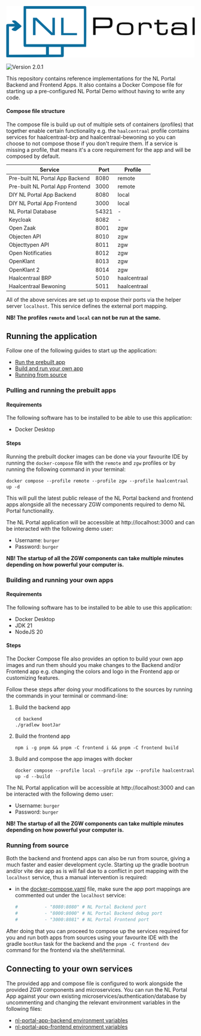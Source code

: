 <img alt="NL Portal Logo" src=".github/readme/images/nl-portal-logo.svg">

![Version 2.0.1](https://img.shields.io/badge/Version-2.0.1-blue)

This repository contains reference implementations for the NL Portal Backend and Frontend Apps.
It also contains a Docker Compose file for starting up a pre-configured NL Portal Demo without having to write any code.

#### Compose file structure

The compose file is build up out of multiple sets of containers (profiles) that together enable certain functionality
e.g. the `haalcentraal` profile contains services for haalcentraal-brp and haalcentraal-bewoning so you can choose to
not compose those if you don't require them. If a service is missing a profile, that means it's a core requirement
for the app and will be composed by default.

| Service                          | Port  | Profile      |
|----------------------------------|-------|--------------|
| Pre-built NL Portal App Backend  | 8080  | remote       |
| Pre-built NL Portal App Frontend | 3000  | remote       |
| DIY NL Portal App Backend        | 8080  | local        |
| DIY NL Portal App Frontend       | 3000  | local        |
| NL Portal Database               | 54321 | -            |
| Keycloak                         | 8082  | -            |
| Open Zaak                        | 8001  | zgw          |
| Objecten API                     | 8010  | zgw          |
| Objecttypen API                  | 8011  | zgw          |
| Open Notificaties                | 8012  | zgw          |
| OpenKlant                        | 8013  | zgw          |
| OpenKlant 2                      | 8014  | zgw          |
| Haalcentraal BRP                 | 5010  | haalcentraal |
| Haalcentraal Bewoning            | 5011  | haalcentraal |

All of the above services are set up to expose their ports via the helper server `localhost`. This service defines the
external port mapping.

**NB! The profiles `remote` and `local` can not be run at the same.** 

## Running the application

Follow one of the following guides to start up the application:

* [Run the prebuilt app](#pulling-and-running-the-prebuilt-apps)
* [Build and run your own app](#building-and-running-your-own-apps)
* [Running from source](#running-from-source)

### Pulling and running the prebuilt apps

#### Requirements

The following software has to be installed to be able to use this application:

* Docker Desktop

#### Steps

Running the prebuilt docker images can be done via your favourite IDE by running the `docker-compose` file with
the `remote` and `zgw` profiles or by running the following command in your terminal:

```shell
docker compose --profile remote --profile zgw --profile haalcentraal up -d
```

This will pull the latest public release of the NL Portal backend and frontend apps alongside all the
necessary ZGW components required to demo NL Portal functionality.

The NL Portal application will be accessible at http://localhost:3000 and can be interacted with the following demo
user:

* Username: `burger`
* Password: `burger`

**NB! The startup of all the ZGW components can take multiple minutes depending on how powerful your computer is.**

### Building and running your own apps

#### Requirements

The following software has to be installed to be able to use this application:

* Docker Desktop
* JDK 21
* NodeJS 20

#### Steps

The Docker Compose file also provides an option to build your own app images and run them should you make changes to the
Backend and/or Frontend app e.g. changing the colors and logo in the Frontend app or customizing features.

Follow these steps after doing your modifications to the sources by running the commands in your terminal or
command-line:

1. Build the backend app
   ```shell
   cd backend
   ./gradlew bootJar
   ```
1. Build the frontend app
   ```shell
   npm i -g pnpm && pnpm -C frontend i && pnpm -C frontend build
   ```
1. Build and compose the app images with docker
   ```shell
   docker compose --profile local --profile zgw --profile haalcentraal up -d --build
   ```

The NL Portal application will be accessible at http://localhost:3000 and can be interacted with the following demo
user:

* Username: `burger`
* Password: `burger`

**NB! The startup of all the ZGW components can take multiple minutes depending on how powerful your computer is.**

### Running from source

Both the backend and frontend apps can also be run from source, giving a much faster and easier development cycle.
Starting up the gradle bootrun and/or vite dev app as is will fail due to a conflict in port mapping with the 
`localhost` service, thus a manual intervention is required:
* in the [docker-compose.yaml](docker-compose.yaml) file, make sure the app port mappings are commented out under the 
`localhost` service:
  ```yaml
  #          - "8080:8080" # NL Portal Backend port
  #          - "8000:8000" # NL Portal Backend debug port
  #          - "3000:8081" # NL Portal Frontend port
  ```

After doing that you can proceed to compose up the services required for you and 
run both apps from sources using your favourite IDE with the gradle `bootRun` task for the backend and the `pnpm -C frontend dev` 
command for the frontend via the shell/terminal.

## Connecting to your own services

The provided app and compose file is configured to work alongside the provided ZGW components and microservices.
You can run the NL Portal App against your own existing microservices/authentication/database by uncommenting and
changing the relevant environment variables in the following files:

* [nl-portal-app-backend environment variables](imports/backend.env)
* [nl-portal-app-frontend environment variables](imports/frontend.env)
